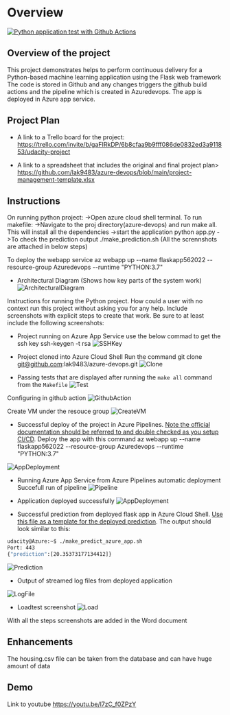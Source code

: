 # Overview

[![Python application test with Github Actions](https://github.com/lak9483/azure-devops/actions/workflows/pythonapp.yml/badge.svg)](https://github.com/lak9483/azure-devops/actions/workflows/pythonapp.yml)

## Overview of the project
This project demonstrates helps to perform continuous delivery for a Python-based machine learning application using the Flask web framework
The code is stored in Github and any changes triggers the github build actions and the pipeline which is created in Azuredevops.
The app is deployed in Azure app service.

## Project Plan

* A link to a Trello board for the project:
https://trello.com/invite/b/gaFIRkDP/6b8cfaa9b9fff086de0832ed3a911853/udacity-project

* A link to a spreadsheet that includes the original and final project plan>
https://github.com/lak9483/azure-devops/blob/main/project-management-template.xlsx
## Instructions

On running python project:
->Open azure cloud shell terminal.
To run makefile:
->Navigate to the proj directory(azure-devops) and run
  make all. This will install all the dependencies
->start the application
  python app.py
->To check the prediction output
  ./make_prediction.sh
(All the scrennshots are attached in below steps)

To deploy the webapp service
az webapp up --name flaskapp562022 --resource-group Azuredevops --runtime "PYTHON:3.7"

* Architectural Diagram (Shows how key parts of the system work)
![ArchitecturalDiagram](/Screenshots/ArchitecturalDiagram.png)

Instructions for running the Python project.  How could a user with no context run this project without asking you for any help.  Include screenshots with explicit steps to create that work. Be sure to at least include the following screenshots:

* Project running on Azure App Service
use the below commad to get the ssh key
ssh-keygen -t rsa
![SSHKey](/Screenshots/SSHKey.png)

* Project cloned into Azure Cloud Shell
Run the command git clone git@github.com:lak9483/azure-devops.git
![Clone](/Screenshots/GitClone.png)

* Passing tests that are displayed after running the `make all` command from the `Makefile`
![Test](/Screenshots/RunTest.png)

Configuring in github action
![GithubAction](/Screenshots/GithubAction.png)

Create VM under the resouce group
![CreateVM](/Screenshots/CreateVM.png)

* Successful deploy of the project in Azure Pipelines.  [Note the official documentation should be referred to and double checked as you setup CI/CD](https://docs.microsoft.com/en-us/azure/devops/pipelines/ecosystems/python-webapp?view=azure-devops).
Deploy the app with this command az webapp up --name flaskapp562022 --resource-group Azuredevops --runtime "PYTHON:3.7"

![AppDeployment](/Screenshots/AppDeployment.png)

* Running Azure App Service from Azure Pipelines automatic deployment
Succefull run of pipeline
![Pipeline](/Screenshots/Pipeline.png)

* Application deployed successfully 
![AppDeployment](/Screenshots/WebApp.png)

* Successful prediction from deployed flask app in Azure Cloud Shell.  [Use this file as a template for the deployed prediction](https://github.com/udacity/nd082-Azure-Cloud-DevOps-Starter-Code/blob/master/C2-AgileDevelopmentwithAzure/project/starter_files/flask-sklearn/make_predict_azure_app.sh).
The output should look similar to this:

```bash
udacity@Azure:~$ ./make_predict_azure_app.sh
Port: 443
{"prediction":[20.35373177134412]}
```
![Prediction](/Screenshots/Prediction.png)

* Output of streamed log files from deployed application

![LogFile](/Screenshots/LogFile.png)

* Loadtest screenshot
![Load](/Screenshots/Linttest.png)

With all the steps screenshots are added in the Word document

## Enhancements

The housing.csv file can be taken from the database and can have huge amount of data

## Demo 
Link to youtube
https://youtu.be/l7zC_f0ZPzY


